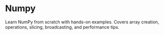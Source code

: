 # Numpy
Learn NumPy from scratch with hands-on examples. Covers array creation, operations, slicing, broadcasting, and performance tips.
